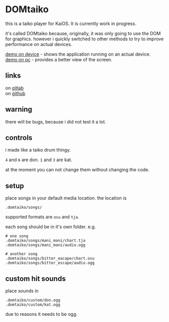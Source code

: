 # DOMtaiko
this is a taiko player for KaiOS. It is currently work in progress.

it's called DOMtaiko because, originally, it was only going to use the DOM for graphics. however i quickly switched to other methods to try to improve performance on actual devices.

[demo on device](https://youtu.be/BOYv75n20d8) - shows the application running on an actual device.  
[demo on pc](https://youtu.be/IpsZ50q9ujw) - provides a better view of the screen.

## links
on [gitlab](https://gitlab.com/ale4710/domtaiko)  
on [github](https://github.com/ale4710/domtaiko)

## warning
there will be bugs, because i did not test it a lot.

## controls
i made like a taiko drum thingy.

`4` and `6` are don. `1` and `3` are kat.

at the moment you can not change them without changing the code.

## setup
place songs in your default media location. the location is

	.domtaiko/songs/

supported formats are `osu` and `tja`.

each song should be in it's own folder. e.g.

	# one song
	.domtaiko/songs/mani_mani/chart.tja
	.domtaiko/songs/mani_mani/audio.ogg
	
	# another song
	.domtaiko/songs/bitter_eacape/chart.osu
	.domtaiko/songs/bitter_escape/audio.ogg

## custom hit sounds
place sounds in

	.domtaiko/custom/don.ogg
	.domtaiko/custom/kat.ogg

due to reasons it needs to be ogg.
